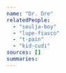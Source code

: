 ```yaml
---
name: "Dr. Dre"
relatedPeople:
  - "soulja-boy"
  - "lupe-fiasco"
  - "t-pain"
  - "kid-cudi"
sources: []
summaries:
---
```


